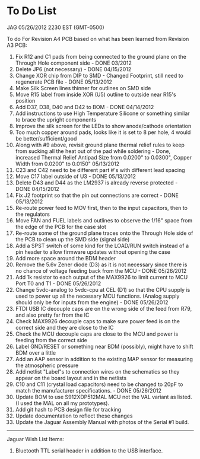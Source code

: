 # To Do List

JAG 05/26/2012 2230 EST (GMT-0500)

To do For Revision A4 PCB based on what has been learned from Revision A3 PCB:

1. Fix R12 and C1 pads from being connected to the ground plane on the Through Hole component side - DONE 03/2012
2. Delete JP6 (not necessary) - DONE 04/15/2012
3. Change XOR chip from DIP to SMD - Changed Footprint, still need to regenerate PCB file - DONE 05/13/2012 
4. Make Silk Screen lines thinner for outlines on SMD side
5. Move R15 label from inside XOR (U5) outline to outside near R15's position
6. Add D37, D38, D40 and D42 to BOM - DONE 04/14/2012
7. Add instructions to use High Temperature Silicone or something similar to brace the upright components
8. Improve the silk screen for the LEDs to show anode/cathode orientation
9. Too much copper around pads, looks like it is set to 8 per hole, 4 would be better/sufficient/good
10. Along with #9 above, revisit ground plane thermal relief rules to keep from sucking all the heat out of the pad while soldering - Done, increased Thermal Relief Antipad Size from 0.0200" to 0.0300", Copper Width from 0.0200" to 0.0150" 05/13/2012
11. C23 and C42 need to be different part #'s with different lead spacing
12. Move C17 label outside of U3 - DONE 05/13/2012
13. Delete D43 and D44 as the LM2937 is already reverse protected - DONE 04/15/2012
14. Fix J2 footprint so that the pin out connections are correct - DONE 05/13/2012
15. Re-route power feed to MOV first, then to the input capacitors, then to the regulators
16. Move FAN and FUEL labels and outlines to observe the 1/16" space from the edge of the PCB for the case slot
17. Re-route some of the ground plane traces onto the Through Hole side of the PCB to clean up the SMD side (signal side)
18. Add a SPST switch of some kind for the LOAD/RUN switch instead of a pin header to allow firmware updates without opening the case
19. Add more space around the BDM header
20. Remove the 5.6v Zener diode (D3) as it is not necessary since there is no chance of voltage feeding back from the MCU - DONE 05/26/2012
21. Add 1k resistor to each output of the MAX9926 to limit current to MCU Port T0 and T1 - DONE 05/26/2012
22. Change 5vdc-analog to 5vdc-cpu at CEL (D1) so that the CPU supply is used to power up all the necessary MCU functions. (Analog supply should only be for inputs from the engine) - DONE 05/26/2012
23. FTDI USB IC decouple caps are on the wrong side of the feed from R79, and also pretty far from the IC
24. Check MAX9926 decouple caps to make sure power feed is on the correct side and they are close to the IC
25. Check the MCU decouple caps are close to the MCU and power is feeding from the correct side
26. Label GND/RESET or something near BDM (possibly), might have to shift BDM over a little
27. Add an AAP sensor in addition to the existing MAP sensor for measuring the atmospheric pressure
28. Add netlist "Label"s to connection wires on the schematics so they appear on the board layout and in the netlists
29. C10 and C11 (crystal load capacitors) need to be changed to 20pF to match the manufacturer specifications. - DONE 05/26/2012
30. Update BOM to use S912XDP512MAL MCU not the VAL variant as listed. (I used the MAL on all my prototypes).
31. Add git hash to PCB design file for tracking
32. Update documentation to reflect these changes
33. Update the Jaguar Assembly Manual with photos of the Serial #1 build.
 
----------
Jaguar Wish List Items:

1. Bluetooth TTL serial header in addition to the USB interface.
